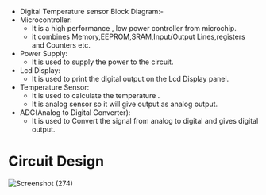 * Digital Temperature sensor Block Diagram:-
*  Microcontroller:
   * It is a high performance , low power controller from microchip.
   * it combines Memory,EEPROM,SRAM,Input/Output Lines,registers and Counters etc.
* Power Supply:
  * It is used to supply the power to the circuit.
* Lcd Display:
  * It is used to print the digital output on the Lcd Display panel.
* Temperature Sensor:
  * It is used to calculate the temperature .
  * It is analog sensor so it will give output as analog output.
* ADC(Analog to Digital Converter):
  * It is used to Convert the signal from analog to digital and gives digital output.
 # Circuit Design
 ![Screenshot (274)](https://user-images.githubusercontent.com/98869615/157186458-de8687ba-1857-46a2-ada9-01031ec78956.png)

 
